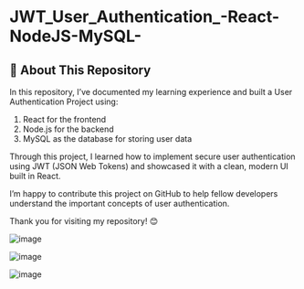 # JWT_User_Authentication_-React-NodeJS-MySQL-


## 📘 About This Repository
In this repository, I’ve documented my learning experience and built a User Authentication Project using:

1. React for the frontend
2. Node.js for the backend
3. MySQL as the database for storing user data

Through this project, I learned how to implement secure user authentication using JWT (JSON Web Tokens) and showcased it with a clean, modern UI built in React.

I’m happy to contribute this project on GitHub to help fellow developers understand the important concepts of user authentication.

Thank you for visiting my repository! 😊


![image](https://github.com/user-attachments/assets/4c6e2fa5-2253-4109-96ae-2ac5bde1dff7)

![image](https://github.com/user-attachments/assets/ec756285-9a2f-46de-a290-580d06bf0897)

![image](https://github.com/user-attachments/assets/45912fb2-df9b-46b4-9a15-1f1aba2d575f)

